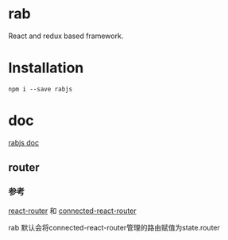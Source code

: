 # rab
React and redux based framework.

# Installation

`npm i --save rabjs`

# doc
[rabjs doc](https://ximing.gitbooks.io/rabjs/)

## router

### 参考 

[react-router](https://github.com/ReactTraining/react-router) 和 [connected-react-router](https://github.com/supasate/connected-react-router)

rab 默认会将connected-react-router管理的路由赋值为state.router

